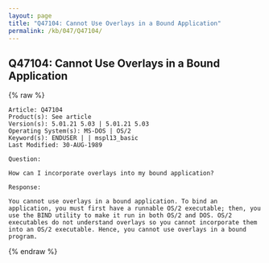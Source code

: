 ```yaml
---
layout: page
title: "Q47104: Cannot Use Overlays in a Bound Application"
permalink: /kb/047/Q47104/
---
```


## Q47104: Cannot Use Overlays in a Bound Application

{% raw %}

	Article: Q47104
	Product(s): See article
	Version(s): 5.01.21 5.03 | 5.01.21 5.03
	Operating System(s): MS-DOS | OS/2
	Keyword(s): ENDUSER | | mspl13_basic
	Last Modified: 30-AUG-1989
	
	Question:
	
	How can I incorporate overlays into my bound application?
	
	Response:
	
	You cannot use overlays in a bound application. To bind an
	application, you must first have a runnable OS/2 executable; then, you
	use the BIND utility to make it run in both OS/2 and DOS. OS/2
	executables do not understand overlays so you cannot incorporate them
	into an OS/2 executable. Hence, you cannot use overlays in a bound
	program.

{% endraw %}
